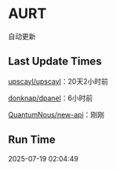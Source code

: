 # AURT

自动更新


## Last Update Times

[upscayl/upscayl](https://github.com/upscayl/upscayl)：20天2小时前

[donknap/dpanel](https://github.com/donknap/dpanel)：6小时前

[QuantumNous/new-api](https://github.com/QuantumNous/new-api)：刚刚


## Run Time
2025-07-19 02:04:49
